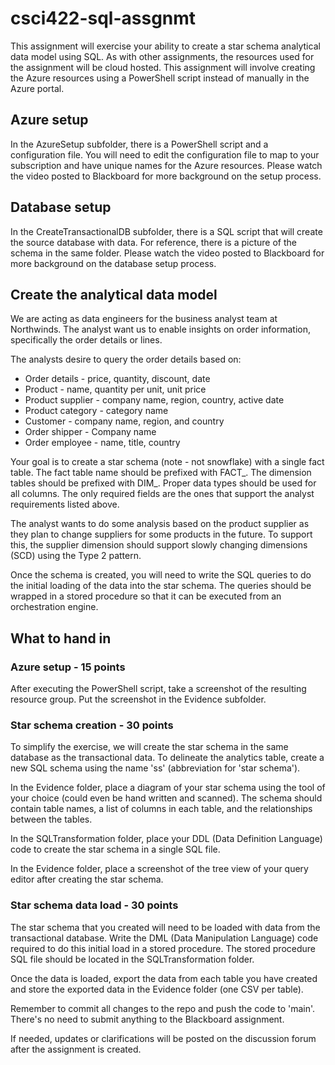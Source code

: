 # csci422-sql-assgnmt

This assignment will exercise your ability to create a star schema analytical data model using SQL.  As with other assignments, the resources used for the assignment will be cloud hosted.  This assignment will involve creating the Azure resources using a PowerShell script instead of manually in the Azure portal.

## Azure setup
In the AzureSetup subfolder, there is a PowerShell script and a configuration file.  You will need to edit the configuration file to map to your subscription and have unique names for the Azure resources.  Please watch the video posted to Blackboard for more background on the setup process.

## Database setup
In the CreateTransactionalDB subfolder, there is a SQL script that will create the source database with data.  For reference, there is a picture of the schema in the same folder.  Please watch the video posted to Blackboard for more background on the database setup process.

## Create the analytical data model
We are acting as data engineers for the business analyst team at Northwinds.  The analyst want us to enable insights on order information, specifically the order details or lines.  

The analysts desire to query the order details based on:
- Order details - price, quantity, discount, date
- Product - name, quantity per unit, unit price
- Product supplier - company name, region, country, active date
- Product category - category name
- Customer - company name, region, and country
- Order shipper - Company name
- Order employee - name, title, country

Your goal is to create a star schema (note - not snowflake) with a single fact table.  The fact table name should be prefixed with FACT_.  The dimension tables should be prefixed with DIM_.  Proper data types should be used for all columns.  The only required fields are the ones that support the analyst requirements listed above.

The analyst wants to do some analysis based on the product supplier as they plan to change suppliers for some products in the future.  To support this, the supplier dimension should support slowly changing dimensions (SCD) using the Type 2 pattern.

Once the schema is created, you will need to write the SQL queries to do the initial loading of the data into the star schema.  The queries should be wrapped in a stored procedure so that it can be executed from an orchestration engine.

## What to hand in

### Azure setup - 15 points
After executing the PowerShell script, take a screenshot of the resulting resource group.  Put the screenshot in the Evidence subfolder.

### Star schema creation - 30 points
To simplify the exercise, we will create the star schema in the same database as the transactional data.  To delineate the analytics table, create a new SQL schema using the name 'ss' (abbreviation for 'star schema'). 

In the Evidence folder, place a diagram of your star schema using the tool of your choice (could even be hand written and scanned).  The schema should contain table names, a list of columns in each table, and the relationships between the tables.

In the SQLTransformation folder, place your DDL (Data Definition Language) code to create the star schema in a single SQL file.

In the Evidence folder, place a screenshot of the tree view of your query editor after creating the star schema.

### Star schema data load - 30 points
The star schema that you created will need to be loaded with data from the transactional database.  Write the DML (Data Manipulation Language) code required to do this initial load in a stored procedure.  The stored procedure SQL file should be located in the SQLTransformation folder.

Once the data is loaded, export the data from each table you have created and store the exported data in the Evidence folder (one CSV per table).

Remember to commit all changes to the repo and push the code to 'main'.  There's no need to submit anything to the Blackboard assignment.

If needed, updates or clarifications will be posted on the discussion forum after the assignment is created.